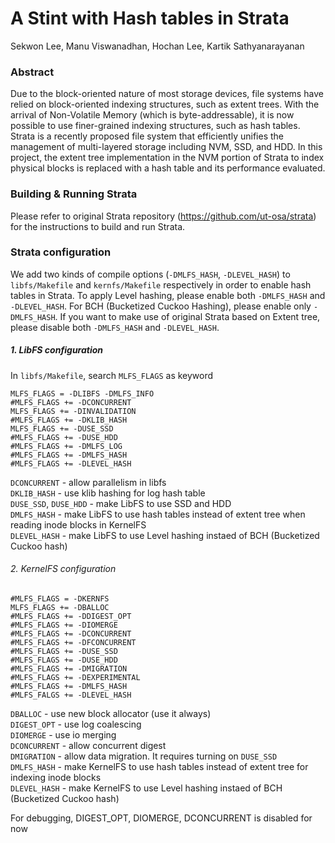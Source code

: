 A Stint with Hash tables in Strata
==================================
Sekwon Lee, Manu Viswanadhan, Hochan Lee, Kartik Sathyanarayanan

### Abstract ###
Due to the block-oriented nature of most storage devices, file systems have relied on block-oriented indexing structures, such as extent trees. With the arrival of Non-Volatile Memory (which is byte-addressable), it is now possible to use finer-grained indexing structures, such as hash tables. Strata is a recently proposed file system that efficiently unifies the management of multi-layered storage including NVM, SSD, and HDD. In this project, the extent tree implementation in the NVM portion of Strata to index physical blocks is replaced with a hash table and its performance evaluated.

### Building & Running Strata ###
Please refer to original Strata repository (https://github.com/ut-osa/strata) for the instructions to build and run Strata.

### Strata configuration ###
We add two kinds of compile options (`-DMLFS_HASH`, `-DLEVEL_HASH`) to `libfs/Makefile` and `kernfs/Makefile` respectively in order to enable hash tables in Strata. To apply Level hashing, please enable both `-DMLFS_HASH` and `-DLEVEL_HASH`. For BCH (Bucketized Cuckoo Hashing), please enable only `-DMLFS_HASH`. If you want to make use of original Strata based on Extent tree, please disable both `-DMLFS_HASH` and `-DLEVEL_HASH`.

##### 1. LibFS configuration ######
In `libfs/Makefile`, search `MLFS_FLAGS` as keyword
~~~~
MLFS_FLAGS = -DLIBFS -DMLFS_INFO
#MLFS_FLAGS += -DCONCURRENT
MLFS_FLAGS += -DINVALIDATION
#MLFS_FLAGS += -DKLIB_HASH
MLFS_FLAGS += -DUSE_SSD
#MLFS_FLAGS += -DUSE_HDD
#MLFS_FLAGS += -DMLFS_LOG
#MLFS_FLAGS += -DMLFS_HASH
#MLFS_FLAGS += -DLEVEL_HASH
~~~~

`DCONCURRENT` - allow parallelism in libfs <br/>
`DKLIB_HASH` - use klib hashing for log hash table <br/>
`DUSE_SSD`, `DUSE_HDD` - make LibFS to use SSD and HDD <br/>
`DMLFS_HASH` - make LibFS to use hash tables instead of extent tree when reading inode blocks in KernelFS <br/>
`DLEVEL_HASH` - make LibFS to use Level hashing instaed of BCH (Bucketized Cuckoo hash) <br/>

###### 2. KernelFS configuration ######
~~~
#MLFS_FLAGS = -DKERNFS
MLFS_FLAGS += -DBALLOC
#MLFS_FLAGS += -DDIGEST_OPT
#MLFS_FLAGS += -DIOMERGE
#MLFS_FLAGS += -DCONCURRENT
#MLFS_FLAGS += -DFCONCURRENT
#MLFS_FLAGS += -DUSE_SSD
#MLFS_FLAGS += -DUSE_HDD
#MLFS_FLAGS += -DMIGRATION
#MLFS_FLAGS += -DEXPERIMENTAL
#MLFS_FLAGS += -DMLFS_HASH
#MLFS_FALGS += -DLEVEL_HASH
~~~

`DBALLOC` - use new block allocator (use it always) <br/>
`DIGEST_OPT` - use log coalescing <br/>
`DIOMERGE` - use io merging <br/>
`DCONCURRENT` - allow concurrent digest <br/>
`DMIGRATION` - allow data migration. It requires turning on `DUSE_SSD` <br/>
`DMLFS_HASH` - make KernelFS to use hash tables instead of extent tree for indexing inode blocks <br/>
`DLEVEL_HASH` - make KernelFS to use Level hashing instaed of BCH (Bucketized Cuckoo hash) <br/>

For debugging, DIGEST_OPT, DIOMERGE, DCONCURRENT is disabled for now

